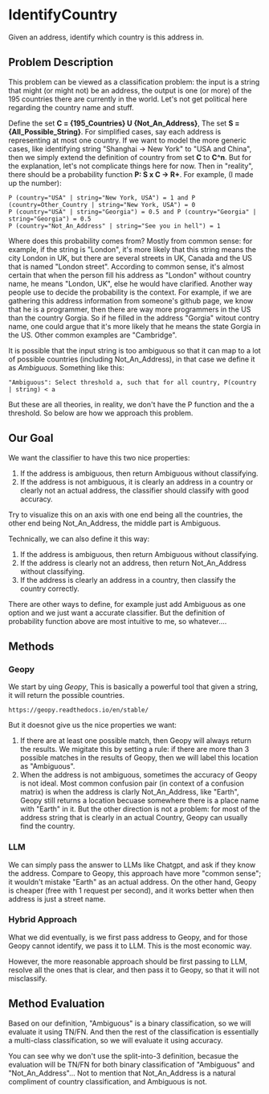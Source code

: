 # IdentifyCountry
Given an address, identify which country is this address in. 

## Problem Description
This problem can be viewed as a classification problem: the input is a string that might (or might not) be an address, the output is one (or more) of the 195 countries there are currently in the world. Let's not get political here regarding the country name and stuff. 

Define the set **C = {195_Countries} U {Not_An_Address}**, The set **S = {All_Possible_String}**. For simplified cases, say each address is representing at most one country. If we want to model the more generic cases, like identifying string "Shanghai -> New York" to "USA and China", then we simply extend the definition of country from set **C** to **C^n**. But for the explanation, let's not complicate things here for now. Then in "reality", there should be a probability function **P: S x C -> R+**. For example, (I made up the number): 

    P (country="USA" | string="New York, USA") = 1 and P (country=Other_Country | string="New York, USA") = 0
    P (country="USA" | string="Georgia") = 0.5 and P (country="Georgia" | string="Georgia") = 0.5
    P (country="Not_An_Address" | string="See you in hell") = 1

Where does this probability comes from? Mostly from common sense: for example, if the string is "London", it's more likely that this string means the city London in UK, but there are several streets in UK, Canada and the US that is named "London street". According to common sense, it's almost certain that when the person fill his address as "London" without country name, he means "London, UK", else he would have clarified. Another way people use to decide the probability is the context. For example, if we are gathering this address information from someone's github page, we know that he is a programmer, then there are way more programmers in the US than the country Gorgia. So if he filled in the address "Gorgia" witout contry name, one could argue that it's more likely that he means the state Gorgia in the US. Other common examples are "Cambridge". 

It is possible that the input string is too ambiguous so that it can map to a lot of possible countries (including Not_An_Address), in that case we define it as *Ambiguous*. Something like this:

    "Ambiguous": Select threshold a, such that for all country, P(country | string) < a
But these are all theories, in reality, we don't have the P function and the a threshold. So below are how we approach this problem. 

## Our Goal
We want the classifier to have this two nice properties:
1. If the address is ambiguous, then return Ambiguous without classifying.
2. If the address is not ambiguous, it is clearly an address in a country or clearly not an actual address, the classifier should classify with good accuracy.

Try to visualize this on an axis with one end being all the countries, the other end being Not_An_Address, the middle part is Ambiguous. 

Technically, we can also define it this way:
1. If the address is ambiguous, then return Ambiguous without classifying.
2. If the address is clearly not an address, then return Not_An_Address without classifying.
3. If the address is clearly an address in a country, then classify the country correctly.

There are other ways to define, for example just add Ambiguous as one option and we just want a accurate classifier. But the definition of probability function above are most intuitive to me, so whatever....


## Methods
### Geopy
We start by uing *Geopy*, This is basically a powerful tool that given a string, it will return the possible countries. 

    https://geopy.readthedocs.io/en/stable/
But it doesnot give us the nice properties we want:
1. If there are at least one possible match, then Geopy will always return the results. We migitate this by setting a rule: if there are more than 3 possible matches in the results of Geopy, then we will label this location as "Ambiguous".
2. When the address is not ambiguous, sometimes the accuracy of Geopy is not ideal. Most common confusion pair (in context of a confusion matrix) is when the address is clarly Not_An_Address, like "Earth", Geopy still returns a location becuase somewhere there is a place name with "Earth" in it. But the other direction is not a problem: for most of the address string that is clearly in an actual Country, Geopy can usually find the country. 
### LLM
We can simply pass the answer to LLMs like Chatgpt, and ask if they know the address. Compare to Geopy, this approach have more "common sense"; it wouldn't mistake "Earth" as an actual address. On the other hand, Geopy is cheaper (free with 1 request per second), and it works better when then address is just a street name. 

### Hybrid Approach
What we did eventually, is we first pass address to Geopy, and for those Geopy cannot identify, we pass it to LLM. This is the most economic way. 

However, the more reasonable approach should be first passing to LLM, resolve all the ones that is clear, and then pass it to Geopy, so that it will not misclassify. 


## Method Evaluation
Based on our definition, "Ambiguous" is a binary classification, so we will evaluate it using TN/FN. And then the rest of the classification is essentially a multi-class classification, so we will evaluate it using accuracy. 

You can see why we don't use the split-into-3 definition, becasue the evaluation will be TN/FN for both binary classification of "Ambiguous" and "Not_An_Address"... Not to mention that Not_An_Address is a natural compliment of country classification, and Ambiguous is not. 
